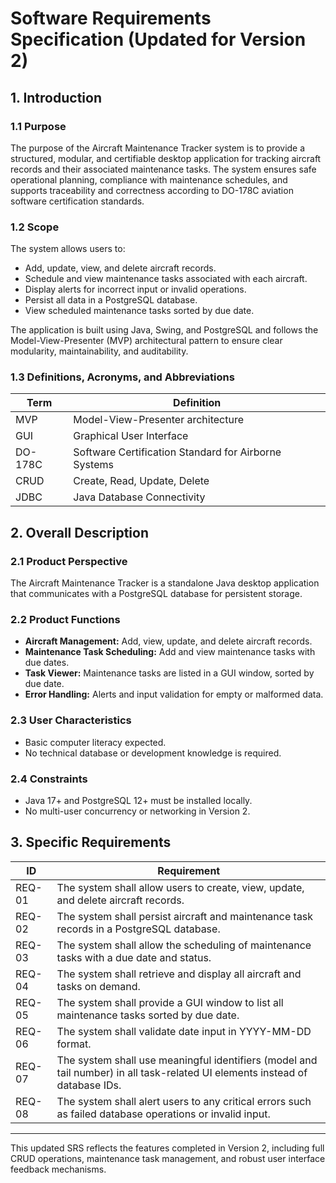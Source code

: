 # Software Requirements Specification (Updated for Version 2)

## 1. Introduction

### 1.1 Purpose
The purpose of the Aircraft Maintenance Tracker system is to provide a structured, modular, and certifiable desktop application for tracking aircraft records and their associated maintenance tasks. The system ensures safe operational planning, compliance with maintenance schedules, and supports traceability and correctness according to DO-178C aviation software certification standards.

### 1.2 Scope
The system allows users to:
- Add, update, view, and delete aircraft records.
- Schedule and view maintenance tasks associated with each aircraft.
- Display alerts for incorrect input or invalid operations.
- Persist all data in a PostgreSQL database.
- View scheduled maintenance tasks sorted by due date.

The application is built using Java, Swing, and PostgreSQL and follows the Model-View-Presenter (MVP) architectural pattern to ensure clear modularity, maintainability, and auditability.

### 1.3 Definitions, Acronyms, and Abbreviations
| Term | Definition |
|------|------------|
| MVP | Model-View-Presenter architecture |
| GUI | Graphical User Interface |
| DO-178C | Software Certification Standard for Airborne Systems |
| CRUD | Create, Read, Update, Delete |
| JDBC | Java Database Connectivity |

## 2. Overall Description

### 2.1 Product Perspective
The Aircraft Maintenance Tracker is a standalone Java desktop application that communicates with a PostgreSQL database for persistent storage.

### 2.2 Product Functions
- **Aircraft Management:** Add, view, update, and delete aircraft records.
- **Maintenance Task Scheduling:** Add and view maintenance tasks with due dates.
- **Task Viewer:** Maintenance tasks are listed in a GUI window, sorted by due date.
- **Error Handling:** Alerts and input validation for empty or malformed data.

### 2.3 User Characteristics
- Basic computer literacy expected.
- No technical database or development knowledge is required.

### 2.4 Constraints
- Java 17+ and PostgreSQL 12+ must be installed locally.
- No multi-user concurrency or networking in Version 2.

## 3. Specific Requirements

| ID | Requirement |
|----|-------------|
| REQ-01 | The system shall allow users to create, view, update, and delete aircraft records. |
| REQ-02 | The system shall persist aircraft and maintenance task records in a PostgreSQL database. |
| REQ-03 | The system shall allow the scheduling of maintenance tasks with a due date and status. |
| REQ-04 | The system shall retrieve and display all aircraft and tasks on demand. |
| REQ-05 | The system shall provide a GUI window to list all maintenance tasks sorted by due date. |
| REQ-06 | The system shall validate date input in YYYY-MM-DD format. |
| REQ-07 | The system shall use meaningful identifiers (model and tail number) in all task-related UI elements instead of database IDs. |
| REQ-08 | The system shall alert users to any critical errors such as failed database operations or invalid input. |

---

This updated SRS reflects the features completed in Version 2, including full CRUD operations, maintenance task management, and robust user interface feedback mechanisms.
